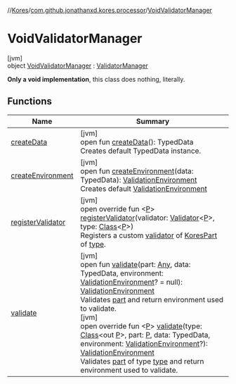 //[Kores](../../../index.md)/[com.github.jonathanxd.kores.processor](../index.md)/[VoidValidatorManager](index.md)

# VoidValidatorManager

[jvm]\
object [VoidValidatorManager](index.md) : [ValidatorManager](../-validator-manager/index.md)

**Only a void implementation**, this class does nothing, literally.

## Functions

| Name | Summary |
|---|---|
| [createData](../-validator-manager/create-data.md) | [jvm]<br>open fun [createData](../-validator-manager/create-data.md)(): TypedData<br>Creates default TypedData instance. |
| [createEnvironment](../-validator-manager/create-environment.md) | [jvm]<br>open fun [createEnvironment](../-validator-manager/create-environment.md)(data: TypedData): [ValidationEnvironment](../-validation-environment/index.md)<br>Creates default [ValidationEnvironment](../-validation-environment/index.md) |
| [registerValidator](register-validator.md) | [jvm]<br>open override fun <[P](register-validator.md)> [registerValidator](register-validator.md)(validator: [Validator](../-validator/index.md)<[P](register-validator.md)>, type: [Class](https://docs.oracle.com/javase/8/docs/api/java/lang/Class.html)<[P](register-validator.md)>)<br>Registers a custom [validator](register-validator.md) of [KoresPart](../../com.github.jonathanxd.kores/-kores-part/index.md) of [type](register-validator.md). |
| [validate](../-validator-manager/validate.md) | [jvm]<br>open fun [validate](../-validator-manager/validate.md)(part: [Any](https://kotlinlang.org/api/latest/jvm/stdlib/kotlin/-any/index.html), data: TypedData, environment: [ValidationEnvironment](../-validation-environment/index.md)? = null): [ValidationEnvironment](../-validation-environment/index.md)<br>Validates [part](../-validator-manager/validate.md) and return environment used to validate.<br>[jvm]<br>open override fun <[P](validate.md)> [validate](validate.md)(type: [Class](https://docs.oracle.com/javase/8/docs/api/java/lang/Class.html)<out [P](validate.md)>, part: [P](validate.md), data: TypedData, environment: [ValidationEnvironment](../-validation-environment/index.md)?): [ValidationEnvironment](../-validation-environment/index.md)<br>Validates [part](validate.md) of type [type](validate.md) and return environment used to validate. |

